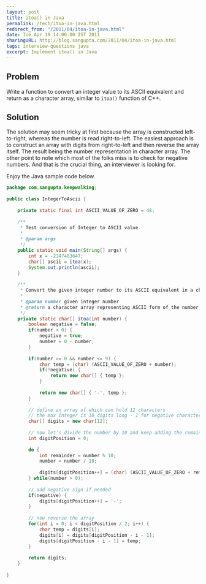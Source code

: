 ```yaml
---
layout: post
title: itoa() in Java
permalink: /tech/itoa-in-java.html
redirect_from: "/2011/04/itoa-in-java.html"
date: Tue Apr 19 14:00:00 IST 2011
sharingURL: http://blog.sangupta.com/2011/04/itoa-in-java.html
tags: interview-questions java
excerpt: Implement itoa() in Java
---
```


Problem
-------

Write a function to convert an integer value to its ASCII equivalent and return as a 
character array, similar to `itoa()` function of C++.

Solution
--------

The solution may seem tricky at first because the array is constructed left-to-right, whereas 
the number is read right-to-left. The easiest approach is to construct an array with digits 
from right-to-left and then reverse the array itself. The result being the number representation 
in character array. The other point to note which most of the folks miss is to check for negative 
numbers. And that is the crucial thing, an interviewer is looking for.

Enjoy the Java sample code below.

```java
package com.sangupta.keepwalking;
 
public class IntegerToAscii {
 
    private static final int ASCII_VALUE_OF_ZERO = 48;
 
    /**
     * Test conversion of Integer to ASCII value.
     * 
     * @param args
     */
    public static void main(String[] args) {
        int x = -2147483647;
        char[] ascii = itoa(x);
        System.out.println(ascii);
    }
 
    /**
     * Convert the given integer number to its ASCII equivalent in a character array.
     * 
     * @param number given integer number
     * @return a character array representing ASCII form of the number
     */
    private static char[] itoa(int number) {
        boolean negative = false;
        if(number < 0) {
            negative = true;
            number = 0 - number;
        }
         
        if(number >= 0 && number <= 9) {
            char temp = (char) (ASCII_VALUE_OF_ZERO + number);
            if(!negative) {
                return new char[] { temp };
            }
             
            return new char[] { '-', temp };
        }
 
        // define an array of which can hold 12 characters
        // the max integer is 10 digits long - 1 for negative character
        char[] digits = new char[12];
 
        // now let's divide the number by 10 and keep adding the remainder
        int digitPosition = 0;
         
        do {
            int remainder = number % 10;
            number = number / 10;
             
            digits[digitPosition++] = (char) (ASCII_VALUE_OF_ZERO + remainder);
        } while(number > 0);
         
        // add negative sign if needed
        if(negative) {
            digits[digitPosition++] = '-';
        }
 
        // now reverse the array
        for(int i = 0; i < digitPosition / 2; i++) {
            char temp = digits[i];
            digits[i] = digits[digitPosition - i - 1];
            digits[digitPosition - i - 1] = temp;
        }
         
        return digits;
    }
 
}
```